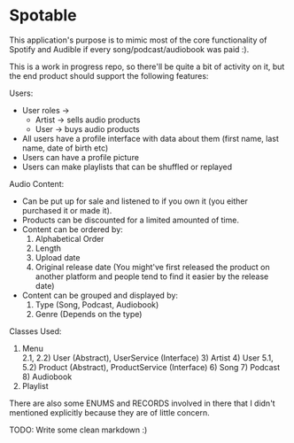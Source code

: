 # Spotable

This application's purpose is to mimic most of the core functionality of Spotify and Audible if every song/podcast/audiobook was paid :).

This is a work in progress repo, so there'll be quite a bit of activity on 
it, but the end product should support the following features:

Users: 
- User roles -> 
    + Artist -> sells audio products
    + User -> buys audio products
- All users have a profile interface with data about them (first name, last name, date of birth etc)
- Users can have a profile picture
- Users can make playlists that can be shuffled or replayed


Audio Content:
- Can be put up for sale and listened to if you own it (you either purchased it or made it). 
- Products can be discounted for a limited amounted of time.
- Content can be ordered by:
    1) Alphabetical Order
    2) Length
    3) Upload date
    4) Original release date (You might've first released the product on another platform and people tend to find it easier by the release date)
- Content can be grouped and displayed by: 
    1) Type (Song, Podcast, Audiobook) 
    2) Genre (Depends on the type)


Classes Used:
1) Menu  
2.1, 2.2) User (Abstract), UserService (Interface) 
    3) Artist
    4) User
5.1, 5.2) Product (Abstract), ProductService (Interface)
	6) Song
	7) Podcast
	8) Audiobook
9) Playlist 

There are also some ENUMS and RECORDS involved in there that I didn't mentioned explicitly because they are of little concern.


TODO: Write some clean markdown :) 

